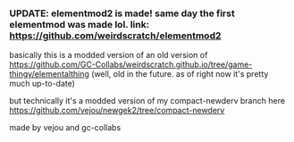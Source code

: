 ### UPDATE: elementmod2 is made! same day the first elementmod was made lol. link: https://github.com/weirdscratch/elementmod2



basically this is a modded version of an old version of https://github.com/GC-Collabs/weirdscratch.github.io/tree/game-thingy/elementalthing (well, old in the future. as of right now it's pretty much up-to-date)

but technically it's a modded version of my compact-newderv branch here https://github.com/vejou/newgek2/tree/compact-newderv

made by vejou and gc-collabs
